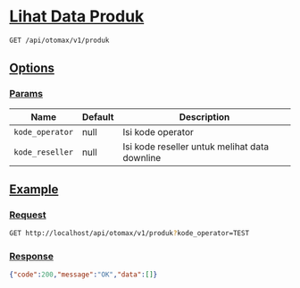 # [Lihat Data Produk]()

```bash
GET /api/otomax/v1/produk
```

## [Options]()

### [Params]()

Name | Default | Description
--- | --- | ---
`kode_operator` | null | Isi kode operator
`kode_reseller` | null | Isi kode reseller untuk melihat data downline

## [Example]()

### [Request]()

```bash
GET http://localhost/api/otomax/v1/produk?kode_operator=TEST
```

### [Response]()

```json
{"code":200,"message":"OK","data":[]}
```